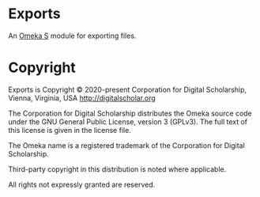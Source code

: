 # Exports

An [Omeka S](https://omeka.org/s/) module for exporting files.

# Copyright

Exports is Copyright © 2020-present Corporation for Digital Scholarship, Vienna,
Virginia, USA http://digitalscholar.org

The Corporation for Digital Scholarship distributes the Omeka source code under
the GNU General Public License, version 3 (GPLv3). The full text of this license
is given in the license file.

The Omeka name is a registered trademark of the Corporation for Digital Scholarship.

Third-party copyright in this distribution is noted where applicable.

All rights not expressly granted are reserved.
